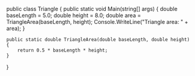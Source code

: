 public class Triangle
{
    public static void Main(string[] args)
    {
        double baseLength = 5.0;
        double height = 8.0;
        double area = TriangleArea(baseLength, height);
        Console.WriteLine("Triangle area: " + area);
    }

    public static double TriangleArea(double baseLength, double height)
    {
        return 0.5 * baseLength * height;
    }
}
